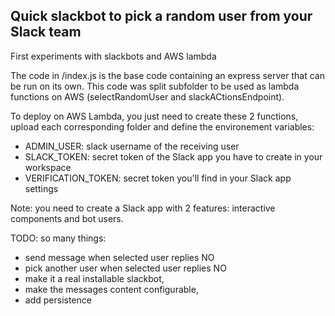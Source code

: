 ## Quick slackbot to pick a random user from your Slack team
First experiments with slackbots and AWS lambda


The code in /index.js is the base code containing an express server that can be run on its own. This code was split subfolder to be used as lambda functions on AWS (selectRandomUser and slackACtionsEndpoint).


To deploy on AWS Lambda, you just need to create these 2 functions, upload each corresponding folder and define the environement variables:
 - ADMIN_USER: slack username of the receiving user
 - SLACK_TOKEN: secret token of the Slack app you have to create in your workspace
 - VERIFICATION_TOKEN: secret token you'll find in your Slack app settings


Note: you need to create a Slack app with 2 features: interactive components and bot users.


TODO: so many things:
 - send message when selected user replies NO
 - pick another user when selected user replies NO
 - make it a real installable slackbot,
 - make the messages content configurable,
 - add persistence
